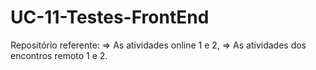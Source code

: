 # UC-11-Testes-FrontEnd

Repositório referente:
=> As atividades online 1 e 2,
=> As atividades dos encontros remoto 1 e 2.
